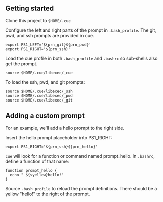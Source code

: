 ## Getting started

Clone this project to `$HOME/.cue`

Configure the left and right parts of the prompt in `.bash_profile`.
The git, pwd, and ssh prompts are provided in cue.  

    export PS1_LEFT='${prn_git}${prn_pwd}'
    export PS1_RIGHT='${prn_ssh}'

Load the cue profile in both `.bash_profile` and `.bashrc` so sub-shells
also get the prompt.

    source $HOME/.cue/libexec/_cue

To load the ssh, pwd, and git prompts:

    source $HOME/.cue/libexec/_ssh
    source $HOME/.cue/libexec/_pwd
    source $HOME/.cue/libexec/_git

## Adding a custom prompt

For an example, we'll add a hello prompt to the right side.

Insert the hello prompt placeholder into PS1_RIGHT:

    export PS1_RIGHT='${prn_ssh}${prn_hello}'
    
`cue` will look for a function or command named prompt_hello.  In
`.bashrc`, define a function of that name:

    function prompt_hello {
      echo " ${syellow}hello!"
    }

Source `.bash_profile` to reload the prompt definitions.  There should
be a yellow "hello!" to the right of the prompt.
